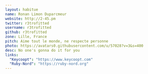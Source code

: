 ```yaml
---
layout: habitue
name: Ronan Limon Duparcmeur
website: http://2-45.pm
twitter: r3trofitted
username: r3trofitted
github: r3trofitted
zone: Lille, France
pitch: Aime tout le monde, ne respecte personne
photo: https://avatars0.githubusercontent.com/u/57028?v=3&s=400
desc: No one's gonna do it for you
links:
  "Keycoopt": "https://www.keycoopt.com"
  "Ruby-Nord": "https://ruby-nord.org"
---
```

